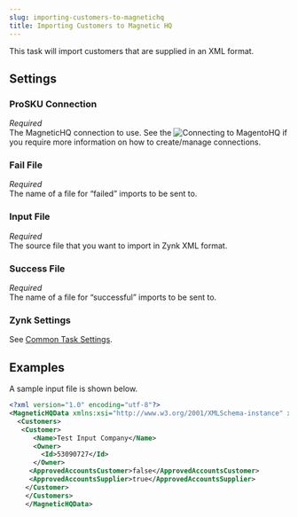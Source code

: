 ```yaml
---
slug: importing-customers-to-magnetichq
title: Importing Customers to Magnetic HQ
---
```

This task will import customers that are supplied in an XML format.

## Settings
### ProSKU Connection
_Required_  
The MagneticHQ connection to use. See the ![Connecting to MagentoHQ](connecting-to-magnetichq) if you require more information on how to create/manage connections.

### Fail File
_Required_  
The name of a file for “failed” imports to be sent to.

### Input File
_Required_  
The source file that you want to import in Zynk XML format.

### Success File
_Required_  
The name of a file for “successful” imports to be sent to. 

### Zynk Settings
See [Common Task Settings](common-task-settings).

## Examples
A sample input file is shown below.
```xml
<?xml version="1.0" encoding="utf-8"?>
<MagneticHQData xmlns:xsi="http://www.w3.org/2001/XMLSchema-instance" xmlns:xsd="http://www.w3.org/2001/XMLSchema">
  <Customers>
   <Customer>
      <Name>Test Input Company</Name>
      <Owner>
        <Id>53090727</Id>
      </Owner>
     <ApprovedAccountsCustomer>false</ApprovedAccountsCustomer>
     <ApprovedAccountsSupplier>true</ApprovedAccountsSupplier>
    </Customer>
    </Customers>
    </MagneticHQData>
```